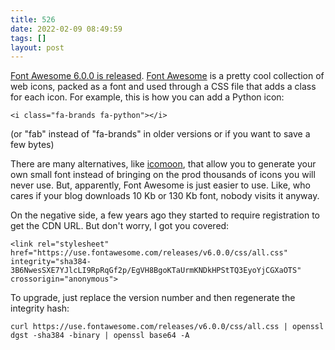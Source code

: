 ```yaml
---
title: 526
date: 2022-02-09 08:49:59
tags: []
layout: post
---
```


[Font Awesome 6.0.0 is released](https://blog.fontawesome.com/font-awesome-6-2/). [Font Awesome](https://fontawesome.com/) is a pretty cool collection of web icons, packed as a font and used through a CSS file that adds a class for each icon. For example, this is how you can add a Python icon:

```<i class="fa-brands fa-python"></i>```

(or "fab" instead of "fa-brands" in older versions or if you want to save a few bytes)

There are many alternatives, like [icomoon](https://icomoon.io/), that allow you to generate your own small font instead of bringing on the prod thousands of icons you will never use. But, apparently, Font Awesome is just easier to use. Like, who cares if your blog downloads 10 Kb or 130 Kb font, nobody visits it anyway.

On the negative side, a few years ago they started to require registration to get the CDN URL. But don't worry, I got you covered:

```<link rel="stylesheet" href="https://use.fontawesome.com/releases/v6.0.0/css/all.css" integrity="sha384-3B6NwesSXE7YJlcLI9RpRqGf2p/EgVH8BgoKTaUrmKNDkHPStTQ3EyoYjCGXaOTS" crossorigin="anonymous">```

To upgrade, just replace the version number and then regenerate the integrity hash:

```curl https://use.fontawesome.com/releases/v6.0.0/css/all.css | openssl dgst -sha384 -binary | openssl base64 -A```
